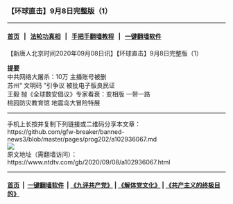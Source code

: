 ### 【环球直击】9月8日完整版（1）
------------------------

#### [首页](https://github.com/gfw-breaker/banned-news3/blob/master/README.md) &nbsp;&nbsp;|&nbsp;&nbsp; [法轮功真相](https://github.com/begood0513/basic/blob/master/README.md)  &nbsp;&nbsp;|&nbsp;&nbsp; [手把手翻墙教程](https://github.com/gfw-breaker/guides/wiki)  &nbsp;&nbsp;|&nbsp;&nbsp; [一键翻墙软件](https://github.com/gfw-breaker/nogfw/blob/master/README.md)  



<div><div class="post_content" itemprop="articleBody">
 <p>
  【新唐人北京时间2020年09月08日讯】【环球直击】9月8日完整版（1）
 </p>
 <p>
  <strong>
   提要
  </strong>
  <br/>
  中共网络大屠杀：10万
  <ok href="https://www.ntdtv.com/gb/主播账号被删.htm">
   主播账号被删
  </ok>
  <br/>
  苏州“
  <ok href="https://www.ntdtv.com/gb/文明码.htm">
   文明码
  </ok>
  ”引争议 被批电子版良民证
  <br/>
  <ok href="https://www.ntdtv.com/gb/王毅.htm">
   王毅
  </ok>
  抛《全球数安倡议》专家看衰：变相版
  <ok href="https://www.ntdtv.com/gb/一带一路.htm">
   一带一路
  </ok>
  <br/>
  桃园防灾教育馆 地震岛大冒险特展
 </p>
 <div class="single_ad">
 </div>
</div>
</div>
<hr/>
手机上长按并复制下列链接或二维码分享本文章：<br/>
https://github.com/gfw-breaker/banned-news3/blob/master/pages/prog202/a102936067.md <br/>
<a href='https://github.com/gfw-breaker/banned-news3/blob/master/pages/prog202/a102936067.md'><img src='https://github.com/gfw-breaker/banned-news3/blob/master/pages/prog202/a102936067.md.png'/></a> <br/>
原文地址（需翻墙访问）：https://www.ntdtv.com/gb/2020/09/08/a102936067.html


------------------------
#### [首页](https://github.com/gfw-breaker/banned-news3/blob/master/README.md) &nbsp;|&nbsp; [一键翻墙软件](https://github.com/gfw-breaker/nogfw/blob/master/README.md) &nbsp;| [《九评共产党》](https://github.com/gfw-breaker/9ping.md/blob/master/README.md#九评之一评共产党是什么) | [《解体党文化》](https://github.com/gfw-breaker/jtdwh.md/blob/master/README.md) | [《共产主义的终极目的》](https://github.com/gfw-breaker/gczydzjmd.md/blob/master/README.md)


<img src='http://gfw-breaker.win/banned-news3/pages/prog202/a102936067.md' width='0px' height='0px'/>